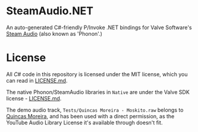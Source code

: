 # SteamAudio.NET
An auto-generated C#-friendly P/Invoke .NET bindings for Valve Software's [Steam Audio](https://valvesoftware.github.io/steam-audio/) (also known as 'Phonon'.)

# License
All *C#* code in this repository is licensed under the MIT license, which you can read in [LICENSE.md](https://github.com/Mirsario/SteamAudio.NET/blob/master/LICENSE.md).

The native Phonon/SteamAudio libraries in `Native` are under the Valve SDK license - [LICENSE.md](https://github.com/Mirsario/SteamAudio.NET/blob/master/LICENSE.md#L25).

The demo audio track, `Tests/Quincas Moreira - Moskito.raw` belongs to [Quincas Moreira](https://www.quincasmoreira.com/), and has been used with a direct permission, as the YouTube Audio Library License it's available through doesn't fit.
